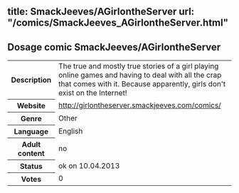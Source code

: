 title: SmackJeeves/AGirlontheServer
url: "/comics/SmackJeeves_AGirlontheServer.html"
---
Dosage comic SmackJeeves/AGirlontheServer
-----------------------------------------

<table class="comicinfo">
<tr>
<th>Description</th><td>The true and mostly true stories of a girl playing online games and having to deal with all the crap that comes with it. Because apparently, girls don't exist on the Internet!</td>
</tr>
<tr>
<th>Website</th><td><a href="http://girlontheserver.smackjeeves.com/comics/">http://girlontheserver.smackjeeves.com/comics/</a></td>
</tr>
<tr>
<th>Genre</th><td>Other</td>
</tr>
<tr>
<th>Language</th><td>English</td>
</tr>
<tr>
<th>Adult content</th><td>no</td>
</tr>
<tr>
<th>Status</th><td>ok on 10.04.2013</td>
</tr>
<tr>
<th>Votes</th><td>0</div></td>
</tr>
</table>
